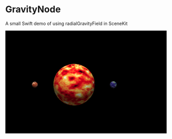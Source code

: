 # GravityNode
A small Swift demo of using radialGravityField in SceneKit

![alt text](https://github.com/jeffhandy/GravityNode/blob/main/GravityNode/Assets.xcassets/screenshot.imageset/screenshot.png?raw=true)

